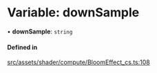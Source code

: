 # Variable: downSample

• **downSample**: `string`

#### Defined in

[src/assets/shader/compute/BloomEffect_cs.ts:108](https://github.com/Orillusion/orillusion/blob/main/src/assets/shader/compute/BloomEffect_cs.ts#L108)
